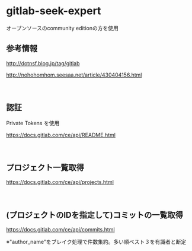 # gitlab-seek-expert

オープンソースのcommunity editionの方を使用

## 参考情報

http://dotnsf.blog.jp/tag/gitlab

http://nohohomhom.seesaa.net/article/430404156.html

　

## 認証

Private Tokens を使用

https://docs.gitlab.com/ce/api/README.html

　

## プロジェクト一覧取得

https://docs.gitlab.com/ce/api/projects.html

　

## (プロジェクトのIDを指定して)コミットの一覧取得

https://docs.gitlab.com/ce/api/commits.html

※"author_name"をブレイク処理で件数集約。多い順ベスト３を有識者と断定

